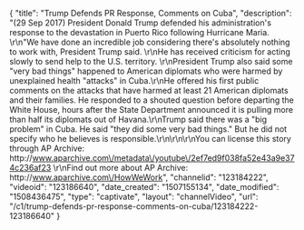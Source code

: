 {
    "title": "Trump Defends PR Response, Comments on Cuba",
    "description": "(29 Sep 2017) President Donald Trump defended his administration's response to the devastation in Puerto Rico following Hurricane Maria. \r\n\"We have done an incredible job considering there's absolutely nothing to work with, President Trump said.  \r\nHe has received criticism for acting slowly to send help to the U.S. territory. \r\nPresident Trump also said some \"very bad things\" happened to American diplomats who were harmed by unexplained health \"attacks\" in Cuba.\r\nHe offered his first public comments on the attacks that have harmed at least 21 American diplomats and their families. He responded to a shouted question before departing the White House, hours after the State Department announced it is pulling more than half its diplomats out of Havana.\r\nTrump said there was a \"big problem\" in Cuba. He said \"they did some very bad things.\" But he did not specify who he believes is responsible.\r\n\r\n\r\nYou can license this story through AP Archive: http:\/\/www.aparchive.com\/metadata\/youtube\/2ef7ed9f038fa52e43a9e374c236af23 \r\nFind out more about AP Archive: http:\/\/www.aparchive.com\/HowWeWork",
    "channelid": "123184222",
    "videoid": "123186640",
    "date_created": "1507155134",
    "date_modified": "1508436475",
    "type": "captivate",
    "layout": "channelVideo",
    "url": "\/c1\/trump-defends-pr-response-comments-on-cuba\/123184222-123186640"
}